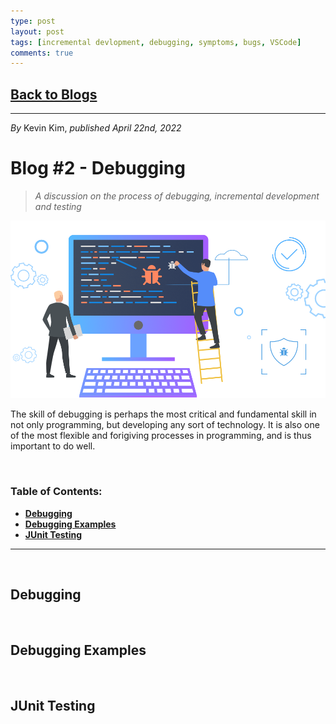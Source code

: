 ```yaml
---
type: post
layout: post
tags: [incremental devlopment, debugging, symptoms, bugs, VSCode]
comments: true
---
```


## [Back to Blogs](/blogs)

---
*By* Kevin Kim, *published April 22nd, 2022*
# Blog #2 - Debugging

> *A discussion on the process of debugging, incremental development and testing*

![Debugging Visual](/images/blog_images/blog_02/debugging.png)

The skill of debugging is perhaps the most critical and fundamental skill in not only programming, but developing any sort of technology. It is also one of the most flexible and forigiving processes in programming, and is thus important to do well. 

&nbsp;
### **Table of Contents:**
* **[Debugging](#debugging-technicalities)**
* **[Debugging Examples](#debugging-examples)**
* **[JUnit Testing](#junit-testing)**

---
&nbsp;
## **Debugging**



&nbsp;
## **Debugging Examples**



&nbsp;
## **JUnit Testing**


